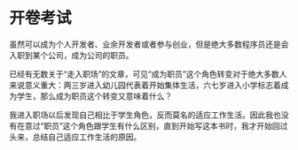 # 开卷考试

虽然可以成为个人开发者、业余开发者或者参与创业，但是绝大多数程序员还是会入职到某个公司，成为公司的职员。

已经有无数关于“走入职场”的文章，可见“成为职员”这个角色转变对于绝大多数人来说意义重大：两三岁进入幼儿园代表着开始集体生活，六七岁进入小学标志着成为学生，那么成为职员这个转变又意味着什么？

我进入职场以后发现自己相比于学生角色，反而莫名的适应工作生活。因此我也没有在意过“职员”这个角色跟学生有什么区别，直到开始写这本书时，我才开始回过头来，总结自己适应工作生活的原因。

